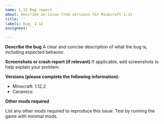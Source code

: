 ```yaml
---
name: 1.12 Bug report
about: Describe an issue from versions for Minecraft 1.12
title: ''
labels: bug, 1.12
assignees: ''

---
```


**Describe the bug**
A clear and concise description of what the bug is, including expected behavior.

**Screenshots or crash report (if relevant)**
If applicable, add screenshots to help explain your problem.

**Versions (please complete the following information):**
 - Minecraft: 1.12.2
 - Ceramics: 

**Other mods required**

List any other mods required to reproduce this issue. Test by running the game with minimal mods.
